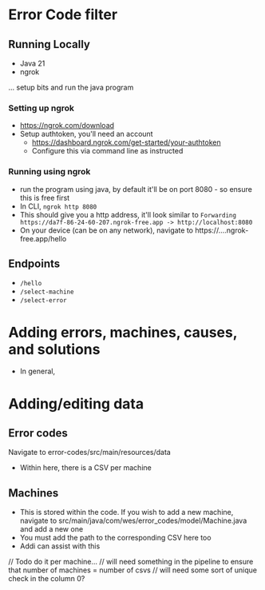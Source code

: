 # Error Code filter 

## Running Locally 
- Java 21 
- ngrok 

... setup bits and run the java program 

### Setting up ngrok 
- https://ngrok.com/download 
- Setup authtoken, you'll need an account 
  - https://dashboard.ngrok.com/get-started/your-authtoken 
  - Configure this via command line as instructed 

### Running using ngrok 
- run the program using java, by default it'll be on port 8080 - so ensure this is free first
- In CLI, `ngrok http 8080`
- This should give you a http address, it'll look similar to 
`Forwarding  https://da7f-86-24-60-207.ngrok-free.app -> http://localhost:8080   `
- On your device (can be on any network), navigate to https://....ngrok-free.app/hello 

## Endpoints 
- `/hello` 
- `/select-machine` 
- `/select-error` 

# Adding errors, machines, causes, and solutions 
- In general, 

# Adding/editing data 
## Error codes 
Navigate to error-codes/src/main/resources/data 
- Within here, there is a CSV per machine 

## Machines 
- This is stored within the code. If you wish to add a new machine, navigate to src/main/java/com/wes/error_codes/model/Machine.java and add a new one 
- You must add the path to the corresponding CSV here too 
- Addi can assist with this 

// Todo do it per machine... 
// will need something in the pipeline to ensure that number of machines = number of csvs 
// will need some sort of unique check in the column 0?
